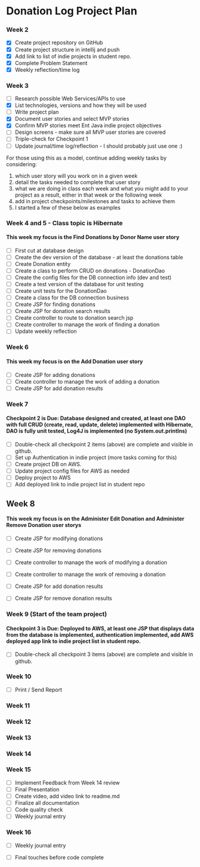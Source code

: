 # Donation Log Project Plan

### Week 2
- [X] Create project repository on GitHub
- [X] Create project structure in intellij and push
- [X] Add link to list of indie projects in student repo.
- [X] Complete Problem Statement
- [X] Weekly reflection/time log

### Week 3
- [ ] Research possible Web Services/APIs to use
- [X] List technologies, versions and how they will be used
- [ ] Write project plan
- [X] Document user stories and select MVP stories
- [X] Confirm MVP stories meet Ent Java indie project objectives
- [ ] Design screens - make sure all MVP user stories are covered
- [ ] Triple-check for Checkpoint 1
- [ ] Update journal/time log/reflection - I should probably just use one :)

For those using this as a model, continue adding weekly tasks by considering:
1. which user story will you work on in a given week
2. detail the tasks needed to complete that user story
3. what we are doing in class each week and what you might add to your project as a result, either in that week or the following week
4. add in project checkpoints/milestones and tasks to achieve them
5. I started a few of these below as examples

### Week 4 and 5 - Class topic is Hibernate
#### This week my focus is the Find Donations by Donor Name user story
- [ ] First cut at database design
- [ ] Create the dev version of the database - at least the donations table
- [ ] Create Donation entity 
- [ ] Create a class to perform CRUD on donations - DonationDao
- [ ] Create the config files for the DB connection info (dev and test)
- [ ] Create a test version of the database for unit testing
- [ ] Create unit tests for the DonationDao
- [ ] Create a class for the DB connection business
- [ ] Create JSP for finding donations
- [ ] Create JSP for donation search results
- [ ] Create controller to route to donation search jsp
- [ ] Create controller to manage the work of finding a donation
- [ ] Update weekly reflection

### Week 6
#### This week my focus is on the Add Donation user story
- [ ] Create JSP for adding donations
- [ ] Create controller to manage the work of adding a donation
- [ ] Create JSP for add donation results

### Week 7
#### Checkpoint 2 is Due: Database designed and created, at least one DAO with full CRUD (create, read, update, delete) implemented with Hibernate, DAO is fully unit tested, Log4J is implemented (no System.out.printlns)

- [ ] Double-check all checkpoint 2 items (above) are complete and visible in github.
- [ ] Set up Authentication in indie project (more tasks coming for this)
- [ ] Create project DB on AWS.
- [ ] Update project config files for AWS as needed
- [ ] Deploy project to AWS
- [ ] Add deployed link to indie project list in student repo

## Week 8
#### This week my focus is on the Administer Edit Donation and Administer Remove Donation user storys
- [ ] Create JSP for modifying donations
- [ ] Create JSP for removing donations
- [ ] Create controller to manage the work of modifying a donation
- [ ] Create controller to manage the work of removing a donation
- [ ] Create JSP for add donation results
- [ ] Create JSP for remove donation results


### Week 9 (Start of the team project)
#### Checkpoint 3 is Due: Deployed to AWS, at least one JSP that displays data from the database is implemented, authentication implemented, add AWS deployed app link to indie project list in student repo.
- [ ] Double-check all checkpoint 3 items (above) are complete and visible in github.

### Week 10
- [ ] Print / Send Report

### Week 11

### Week 12

### Week 13

### Week 14

### Week 15
- [ ] Implement Feedback from Week 14 review
- [ ] Final Presentation
- [ ] Create video, add video link to readme.md
- [ ] Finalize all documentation
- [ ] Code quality check
- [ ] Weekly journal entry

### Week 16
- [ ] Weekly journal entry
- [ ] Final touches before code complete







